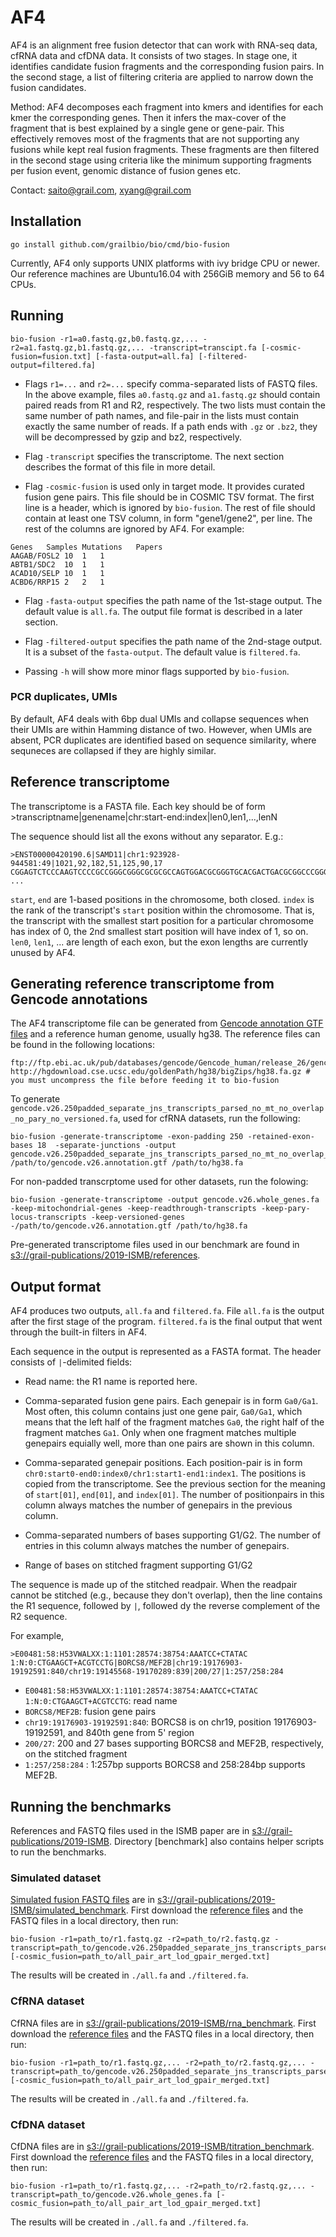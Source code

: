 # AF4

AF4 is an alignment free fusion detector that can work with RNA-seq data, cfRNA
data and cfDNA data. It consists of two stages. In stage one, it identifies
candidate fusion fragments and the corresponding fusion pairs. In the second
stage, a list of filtering criteria are applied to narrow down the fusion
candidates.

Method: AF4 decomposes each fragment into kmers and identifies for each kmer the
corresponding genes. Then it infers the max-cover of the fragment that is best
explained by a single gene or gene-pair. This effectively removes most of the
fragments that are not supporting any fusions while kept real fusion
fragments. These fragments are then filtered in the second stage using criteria
like the minimum supporting fragments per fusion event, genomic distance of
fusion genes etc.

Contact: saito@grail.com, xyang@grail.com

## Installation

    go install github.com/grailbio/bio/cmd/bio-fusion

Currently, AF4 only supports UNIX platforms with ivy bridge CPU or newer.  Our
reference machines are Ubuntu16.04 with 256GiB memory and 56 to 64 CPUs.


## Running

    bio-fusion -r1=a0.fastq.gz,b0.fastq.gz,... -r2=a1.fastq.gz,b1.fastq.gz,... -transcript=transcipt.fa [-cosmic-fusion=fusion.txt] [-fasta-output=all.fa] [-filtered-output=filtered.fa]

- Flags `r1=...` and `r2=...` specify comma-separated lists of FASTQ files. In
  the above example, files `a0.fastq.gz` and `a1.fastq.gz` should contain paired
  reads from R1 and R2, respectively.  The two lists must contain the same
  number of path names, and file-pair in the lists must contain exactly the same
  number of reads.  If a path ends with `.gz` or `.bz2`, they will be
  decompressed by gzip and bz2, respectively.

- Flag `-transcript` specifies the transcriptome. The next section describes the
  format of this file in more detail.

- Flag `-cosmic-fusion` is used only in target mode. It provides curated fusion
  gene pairs. This file should be in COSMIC TSV format.  The first line is a
  header, which is ignored by `bio-fusion`.  The rest of file should contain at
  least one TSV column, in form "gene1/gene2", per line. The rest of the columns
  are ignored by AF4. For example:

```
Genes	Samples	Mutations	Papers
AAGAB/FOSL2	10	1	1
ABTB1/SDC2	10	1	1
ACAD10/SELP	10	1	1
ACBD6/RRP15	2	2	1
```


- Flag `-fasta-output` specifies the path name of the 1st-stage output. The
  default value is `all.fa`. The output file format is described in a later
  section.

- Flag `-filtered-output` specifies the path name of the 2nd-stage output. It is
  a subset of the `fasta-output`. The default value is `filtered.fa`.

- Passing `-h` will show more minor flags supported by `bio-fusion`.

### PCR duplicates, UMIs

By default, AF4 deals with 6bp dual UMIs and collapse sequences when their UMIs
are within Hamming distance of two. However, when UMIs are absent, PCR
duplicates are identified based on sequence similarity, where sequneces are
collapsed if they are highly similar.

## Reference transcriptome

The transcriptome is a FASTA file. Each key should be of form
    >transcriptname|genename|chr:start-end:index|len0,len1,...,lenN

The sequence should list all the exons without any separator. E.g.:

    >ENST00000420190.6|SAMD11|chr1:923928-944581:49|1021,92,182,51,125,90,17
    CGGAGTCTCCCAAGTCCCCGCCGGGCGGGCGCGCGCCAGTGGACGCGGGTGCACGACTGACGCGGCCCGGGCGGCGGGGCGGGGGC ...

`start`, `end` are 1-based positions in the chromosome, both closed. `index` is
the rank of the transcript's `start` position within the chromosome. That is,
the transcript with the smallest start position for a particular chromosome has
index of 0, the 2nd smallest start position will have index of 1, so on.
`len0`, `len1`, ... are length of each exon, but the exon lengths are currently
unused by AF4.

## Generating reference transcriptome from Gencode annotations

The AF4 transcriptome file can be generated from [Gencode annotation GTF
files](https://www.gencodegenes.org/human/release_26.html) and a reference human
genome, usually hg38.  The reference files can be found in the following
locations:

```
ftp://ftp.ebi.ac.uk/pub/databases/gencode/Gencode_human/release_26/gencode.v26.annotation.gtf.gz
http://hgdownload.cse.ucsc.edu/goldenPath/hg38/bigZips/hg38.fa.gz # you must uncompress the file before feeding it to bio-fusion
```

To generate
`gencode.v26.250padded_separate_jns_transcripts_parsed_no_mt_no_overlap_no_pary_no_versioned.fa`,
used for cfRNA datasets, run the following:

```
bio-fusion -generate-transcriptome -exon-padding 250 -retained-exon-bases 18  -separate-junctions -output gencode.v26.250padded_separate_jns_transcripts_parsed_no_mt_no_overlap_no_pary_no_versioned.fa /path/to/gencode.v26.annotation.gtf /path/to/hg38.fa
```

For non-padded transcrptome used for other datasets, run the folowing:

```
bio-fusion -generate-transcriptome -output gencode.v26.whole_genes.fa -keep-mitochondrial-genes -keep-readthrough-transcripts -keep-pary-locus-transcripts -keep-versioned-genes -/path/to/gencode.v26.annotation.gtf /path/to/hg38.fa
```

Pre-generated transcriptome files used in our benchmark are found in
[s3://grail-publications/2019-ISMB/references](https://grail-publications.s3-us-west-2.amazonaws.com/2019-ISMB/list.html).

## Output format

AF4 produces two outputs, `all.fa` and `filtered.fa`. File `all.fa` is the output
after the first stage of the program.  `filtered.fa` is the final output that
went through the built-in filters in AF4.

Each sequence in the output is represented as a FASTA format.
The header consists of `|`-delimited fields:

- Read name: the R1 name is reported here.

- Comma-separated fusion gene pairs. Each genepair is in form `Ga0/Ga1`.  Most often,
  this column contains just one gene pair, `Ga0/Ga1`, which means that the left
  half of the fragment matches `Ga0`, the right half of the fragment matches
  `Ga1`.  Only when one fragment matches multiple genepairs equially well, more
  than one pairs are shown in this column.

- Comma-separated genepair positions. Each position-pair is in form
  `chr0:start0-end0:index0/chr1:start1-end1:index1`. The positions is copied
  from the transcriptome.  See the previous section for the meaning of
  `start[01]`, `end[01]`, and `index[01]`. The number of positionpairs in this
  column always matches the number of genepairs in the previous column.

- Comma-separated numbers of bases supporting G1/G2. The number of entries in
  this column always matches the number of genepairs.

- Range of bases on stitched fragment supporting G1/G2

The sequence is made up of the stitched readpair. When the readpair cannot be
stitched (e.g., because they don't overlap), then the line contains the R1
sequence, followed by `|`, followed dy the reverse complement of the R2
sequence.

For example,

    >E00481:58:H53VWALXX:1:1101:28574:38754:AAATCC+CTATAC 1:N:0:CTGAAGCT+ACGTCCTG|BORCS8/MEF2B|chr19:19176903-19192591:840/chr19:19145568-19170289:839|200/27|1:257/258:284

- `E00481:58:H53VWALXX:1:1101:28574:38754:AAATCC+CTATAC 1:N:0:CTGAAGCT+ACGTCCTG`: read name
- `BORCS8/MEF2B`: fusion gene pairs
- `chr19:19176903-19192591:840`: BORCS8 is on chr19, position 19176903-19192591, and 840th gene from 5' region
- `200/27`: 200 and 27 bases supporting BORCS8 and MEF2B, respectively, on the stitched fragment
- `1:257/258:284` : 1:257bp supports BORCS8 and 258:284bp supports MEF2B.

## Running the benchmarks

References and FASTQ files used in the ISMB paper are in
[s3://grail-publications/2019-ISMB](https://grail-publications.s3-us-west-2.amazonaws.com/2019-ISMB/list.html).
Directory [benchmark] also contains helper scripts to run the benchmarks.

### Simulated dataset

[Simulated fusion FASTQ files](https://www.ncbi.nlm.nih.gov/pmc/articles/PMC4797269/)
are in [s3://grail-publications/2019-ISMB/simulated_benchmark](https://grail-publications.s3-us-west-2.amazonaws.com/2019-ISMB/list.html). First download the [reference files](https://grail-publications.s3-us-west-2.amazonaws.com/2019-ISMB/list.html) and the FASTQ files in a local directory, then run:

```
bio-fusion -r1=path_to/r1.fastq.gz -r2=path_to/r2.fastq.gz -transcript=path_to/gencode.v26.250padded_separate_jns_transcripts_parsed_no_mt_no_overlap_no_pary_no_versioned.fa [-cosmic_fusion=path_to/all_pair_art_lod_gpair_merged.txt]
```

The results will be created in `./all.fa` and `./filtered.fa`.

### CfRNA dataset

CfRNA files are in [s3://grail-publications/2019-ISMB/rna_benchmark](https://grail-publications.s3-us-west-2.amazonaws.com/2019-ISMB/list.html). First download the [reference files](https://grail-publications.s3-us-west-2.amazonaws.com/2019-ISMB/list.html) and the FASTQ files in a local directory, then run:

```
bio-fusion -r1=path_to/r1.fastq.gz,... -r2=path_to/r2.fastq.gz,... -transcript=path_to/gencode.v26.250padded_separate_jns_transcripts_parsed_no_mt_no_overlap_no_pary_no_versioned.fa [-cosmic_fusion=path_to/all_pair_art_lod_gpair_merged.txt]
```

The results will be created in `./all.fa` and `./filtered.fa`.

### CfDNA dataset

CfDNA files are in [s3://grail-publications/2019-ISMB/titration_benchmark](https://grail-publications.s3-us-west-2.amazonaws.com/2019-ISMB/list.html). First download the [reference files](https://grail-publications.s3-us-west-2.amazonaws.com/2019-ISMB/list.html) and the FASTQ files in a local directory, then run:

```
bio-fusion -r1=path_to/r1.fastq.gz,... -r2=path_to/r2.fastq.gz,... -transcript=path_to/gencode.v26.whole_genes.fa [-cosmic_fusion=path_to/all_pair_art_lod_gpair_merged.txt]
```

The results will be created in `./all.fa` and `./filtered.fa`.
